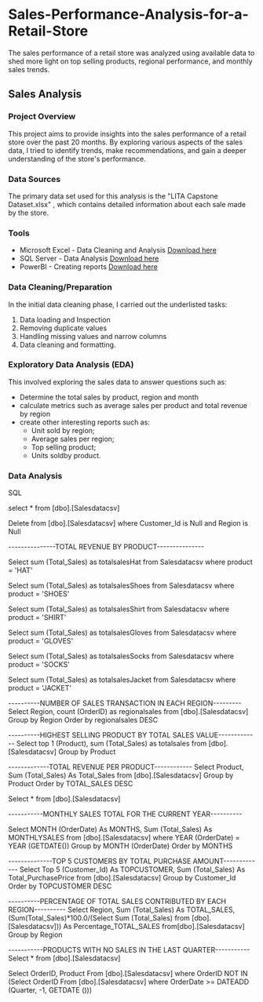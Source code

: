 # Sales-Performance-Analysis-for-a-Retail-Store
The sales performance of a retail store was analyzed using available data to shed more light on top selling products, regional performance, and monthly sales trends.
## Sales Analysis

### Project Overview
This project aims to provide insights into the sales performance of a retail store over the past 20 months. By exploring various aspects of the sales data, I tried to identify trends, make recommendations, and gain a deeper understanding of the store's performance.

### Data Sources
The primary data set used for this analysis is the "LITA Capstone Dataset.xlsx" , which contains detailed information about each sale made by the store.

### Tools
- Microsoft Excel - Data Cleaning and Analysis [Download here](https://microsoft.com)
- SQL Server - Data Analysis [Download here](https://www.microsoft.com/en-us/sql-server/sql-server-downloads)
- PowerBI - Creating reports [Download here](https://www.microsoft./power-bi/downloads)


### Data Cleaning/Preparation
In the initial data cleaning phase, I carried out the underlisted tasks:
1. Data loading and Inspection
2. Removing duplicate values
3. Handling missing values and narrow columns
4. Data cleaning and formatting.

### Exploratory Data Analysis (EDA)
This involved exploring the sales data to answer questions such as:
- Determine the total sales by product, region and month
- calculate metrics such as average sales per product and total revenue by region
- create other interesting reports such as:
  - Unit sold by region;
  - Average sales per region;
  - Top selling product;
  - Units soldby product.

### Data Analysis
SQL

select * from [dbo].[Salesdatacsv] 

Delete from [dbo].[Salesdatacsv] where Customer_Id is Null and Region is Null

---------------TOTAL REVENUE BY PRODUCT---------------

Select sum (Total_Sales) as totalsalesHat from Salesdatacsv where product = 'HAT'

Select sum (Total_Sales) as totalsalesShoes from Salesdatacsv where product = 'SHOES'

Select sum (Total_Sales) as totalsalesShirt from Salesdatacsv where product = 'SHIRT'

Select sum (Total_Sales) as totalsalesGloves from Salesdatacsv where product = 'GLOVES'

Select sum (Total_Sales) as totalsalesSocks from Salesdatacsv where product = 'SOCKS'

Select sum (Total_Sales) as totalsalesJacket from Salesdatacsv where product = 'JACKET'

----------NUMBER OF SALES TRANSACTION IN EACH REGION---------
Select Region,
count (OrderID) as regionalsales from [dbo].[Salesdatacsv]
Group by Region
Order by regionalsales DESC


----------HIGHEST SELLING PRODUCT BY TOTAL SALES VALUE-------------
Select top 1 (Product),
sum (Total_Sales) as totalsales from [dbo].[Salesdatacsv]
Group by Product

-------------TOTAL REVENUE PER PRODUCT------------
Select Product,
Sum (Total_Sales) As Total_Sales from [dbo].[Salesdatacsv] 
Group by Product
Order by TOTAL_SALES DESC

Select * from [dbo].[Salesdatacsv]

-----------MONTHLY SALES TOTAL FOR THE CURRENT YEAR----------

Select MONTH  (OrderDate) As MONTHS,
Sum (Total_Sales) As MONTHLYSALES
from [dbo].[Salesdatacsv]
where
YEAR (OrderDate) = YEAR (GETDATE())
Group by MONTH (OrderDate)
Order by MONTHS 


--------------TOP 5 CUSTOMERS BY TOTAL PURCHASE AMOUNT-------------
Select Top 5 (Customer_Id) As TOPCUSTOMER,
Sum (Total_Sales) As Total_PurchasePrice from [dbo].[Salesdatacsv] 
Group by Customer_Id 
Order by TOPCUSTOMER DESC

----------PERCENTAGE OF TOTAL SALES CONTRIBUTED BY EACH REGION----------
Select Region,
Sum (Total_Sales) As TOTAL_SALES,
(Sum(Total_Sales)*100.0/(Select Sum (Total_Sales) from [dbo].[Salesdatacsv]))
As Percentage_TOTAL_SALES
from[dbo].[Salesdatacsv]
Group by Region


-----------PRODUCTS WITH NO SALES IN THE LAST QUARTER-----------
Select * from [dbo].[Salesdatacsv]

Select OrderID,
Product
From [dbo].[Salesdatacsv] where OrderID NOT IN (Select OrderID
From [dbo].[Salesdatacsv]
where OrderDate >=
DATEADD (Quarter, -1, GETDATE ()))



